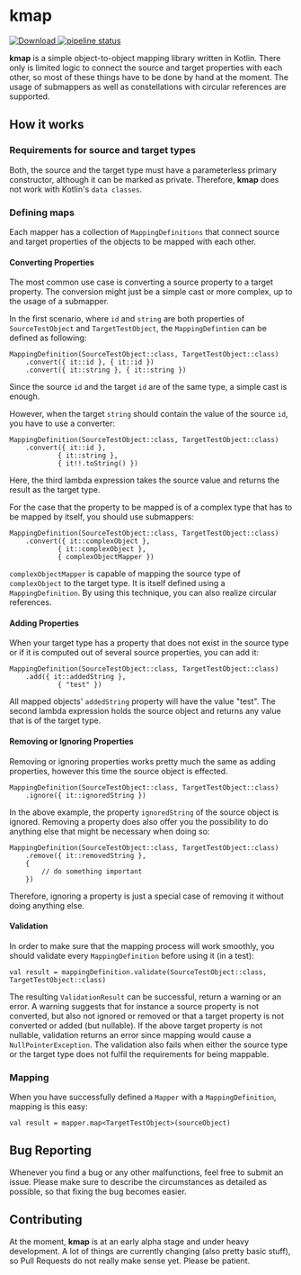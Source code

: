 # kmap

[ ![Download](https://api.bintray.com/packages/michaelfoidl/kmap/kmap/images/download.svg) ](https://bintray.com/michaelfoidl/kmap/kmap/_latestVersion)
[![pipeline status](https://gitlab.com/michaelfoidl/kmap/badges/master/pipeline.svg)](https://gitlab.com/michaelfoidl/kmap/commits/master)


<b>kmap</b> is a simple object-to-object mapping library written in Kotlin. There only is limited logic to connect the source and target properties with each other, so most of these things have to be done by hand at the moment. The usage of submappers as well as constellations with circular references are supported.

## How it works

### Requirements for source and target types

Both, the source and the target type must have a parameterless primary constructor, although it can be marked as private. Therefore, <b>kmap</b> does not work with Kotlin's `data classes`.

### Defining maps

Each mapper has a collection of `MappingDefinitions` that connect source and target properties of the objects to be mapped with each other.

#### Converting Properties

The most common use case is converting a source property to a target property. The conversion might just be a simple cast or more complex, up to the usage of a submapper.

In the first scenario, where `id` and `string` are both properties of `SourceTestObject` and `TargetTestObject`, the `MappingDefintion` can be defined as following:

```
MappingDefinition(SourceTestObject::class, TargetTestObject::class)
    .convert({ it::id }, { it::id })
    .convert({ it::string }, { it::string })
```

Since the source `id` and the target `id` are of the same type, a simple cast is enough.

However, when the target `string` should contain the value of the source `id`, you have to use a converter:

```
MappingDefinition(SourceTestObject::class, TargetTestObject::class)
    .convert({ it::id },
            { it::string },
            { it!!.toString() })
```

Here, the third lambda expression takes the source value and returns the result as the target type.

For the case that the property to be mapped is of a complex type that has to be mapped by itself, you should use submappers:

```
MappingDefinition(SourceTestObject::class, TargetTestObject::class)
    .convert({ it::complexObject },
            { it::complexObject },
            { complexObjectMapper })
```

`complexObjectMapper` is capable of mapping the source type of `complexObject` to the target type. It is itself defined using a `MappingDefinition`. By using this technique, you can also realize circular references.

#### Adding Properties

When your target type has a property that does not exist in the source type or if it is computed out of several source properties, you can add it:

```
MappingDefinition(SourceTestObject::class, TargetTestObject::class)
    .add({ it::addedString },
            { "test" })
```

All mapped objects' `addedString` property will have the value "test". The second lambda expression holds the source object and returns any value that is of the target type.

#### Removing or Ignoring Properties

Removing or ignoring properties works pretty much the same as adding properties, however this time the source object is effected.

```
MappingDefinition(SourceTestObject::class, TargetTestObject::class)
    .ignore({ it::ignoredString })
```

In the above example, the property `ignoredString` of the source object is ignored. Removing a property does also offer you the possibility to do anything else that might be necessary when doing so:

```
MappingDefinition(SourceTestObject::class, TargetTestObject::class)
    .remove({ it::removedString },
    {
        // do something important
    })
```

Therefore, ignoring a property is just a special case of removing it without doing anything else.

#### Validation

In order to make sure that the mapping process will work smoothly, you should validate every `MappingDefinition` before using it (in a test):

```
val result = mappingDefinition.validate(SourceTestObject::class, TargetTestObject::class)
```

The resulting `ValidationResult` can be successful, return a warning or an error. A warning suggests that for instance a source property is not converted, but also not ignored or removed or that a target property is not converted or added (but nullable).
If the above target property is not nullable, validation returns an error since mapping would cause a `NullPointerException`. The validation also fails when either the source type or the target type does not fulfil the requirements for being mappable.

### Mapping

When you have successfully defined a `Mapper` with a `MappingDefinition`, mapping is this easy:

```
val result = mapper.map<TargetTestObject>(sourceObject)
```

## Bug Reporting

Whenever you find a bug or any other malfunctions, feel free to submit an issue. Please make sure to describe the circumstances as detailed as possible, so that fixing the bug becomes easier.

## Contributing

At the moment, <b>kmap</b> is at an early alpha stage and under heavy development. A lot of things are currently changing (also pretty basic stuff), so Pull Requests do not really make sense yet. Please be patient.